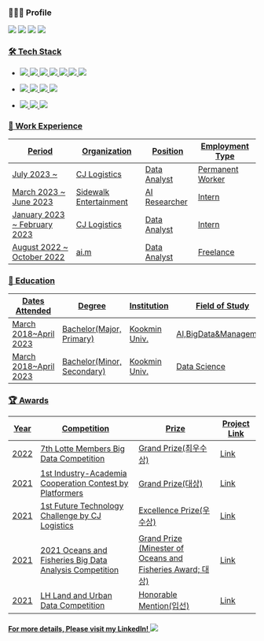 ### 🙍🏻‍♂️ Profile
 <a href="https://www.instagram.com/jin_kwonu/" target="_blank"><img src="https://img.shields.io/badge/Instagram-ff69b4?style=flat&logo=Instagram&logoColor=white"/></a> <img src="https://img.shields.io/badge/kyja4639@naver.com-03C75A?style=flat&logo=Naver&logoColor=white"/> <a href="https://www.linkedin.com/in/rnjsdb72" target="_blank"><img src="https://img.shields.io/badge/LinkedIn-0A66C2?style=flat&logo=LinkedIn&logoColor=white"/></a> <a href="https://velog.io/@rnjsdb72" target="_blank"><img src="https://img.shields.io/badge/Blog-20C997?style=flat&logo=Velog&logoColor=white"/>

### 🛠 Tech Stack
- <img src="https://img.shields.io/badge/Python-111111?style=flat&logo=Python&logoColor=white"/> <img src="https://img.shields.io/badge/Pytorch-EE4C2C?style=flat&logo=Pytorch&logoColor=white"/> <img src="https://img.shields.io/badge/SQL-4479A1?style=flat&logo=MySQL&logoColor=white"/> <img src="https://img.shields.io/badge/Git-F05032?style=flat&logo=Git&logoColor=white"/> <img src="https://img.shields.io/badge/Tableau-E97627?style=flat&logo=Tableau&logoColor=white"/> <img src="https://img.shields.io/badge/Docker-2496ED?style=flat&logo=Docker&logoColor=white"/> <img src="https://img.shields.io/badge/Conda-44A833?style=flat&logo=Anaconda&logoColor=white"/>
- <img src="https://img.shields.io/badge/Github-181717?style=flat&logo=Github&logoColor=white"/> <img src="https://img.shields.io/badge/Teams-6264A7?style=flat&logo=MicrosoftTeams&logoColor=white"/> <img src="https://img.shields.io/badge/Slack-4A154B?style=flat&logo=Slack&logoColor=white"/> <img src="https://img.shields.io/badge/Notion-000000?style=flat&logo=Notion&logoColor=white"/>

- <img src="https://img.shields.io/badge/Window-0078D6?style=flat&logo=Windows&logoColor=white"/> <img src="https://img.shields.io/badge/Mac-000000?style=flat&logo=Macos&logoColor=white"/> <img src="https://img.shields.io/badge/Linux-FCC624?style=flat&logo=Linux&logoColor=white"/>

### 💼 Work Experience
|Period|Organization|Position|Employment Type|
|-|-|-|-|
|July 2023 ~ |CJ Logistics|Data Analyst|Permanent Worker|
|March 2023 ~ June 2023|Sidewalk Entertainment|AI Researcher|Intern|
|January 2023 ~ February 2023|CJ Logistics|Data Analyst|Intern|
|August 2022 ~ October 2022|ai.m|Data Analyst|Freelance|

### 📝 Education
|Dates Attended|Degree|Institution|Field of Study|Remarks|
|-|-|-|-|-|
|March 2018~April 2023|Bachelor(Major, Primary)|Kookmin Univ.|AI,BigData&Management||
|March 2018~April 2023|Bachelor(Minor, Secondary)|Kookmin Univ.|Data Science||

### 🏆 Awards
|Year|Competition|Prize|Project Link|
|-|-|-|-|
|2022|7th Lotte Members Big Data Competition|Grand Prize(최우수상)|<a href="https://github.com/rnjsdb72/2022_LotteMembers_BigData_Competition" target="_blank">Link</a>|
|2021|1st Industry-Academia Cooperation Contest by Platformers|Grand Prize(대상)|<a href="https://github.com/rnjsdb72/competition/tree/master/%EC%82%B0%ED%95%99%EC%97%B0%EA%B3%84%EA%B3%B5%EB%AA%A8%EC%A0%84(%ED%94%8C%EB%9E%AB%ED%8F%AC%EB%A8%B8%EC%8A%A4)" target="_blank">Link</a>|
|2021|1st Future Technology Challenge by CJ Logistics|Excellence Prize(우수상)|<a href="https://github.com/rnjsdb72/competition/tree/master/2021%20CJ%EB%8C%80%ED%95%9C%ED%86%B5%EC%9A%B4%20%EB%AF%B8%EB%9E%98%EA%B8%B0%EC%88%A0%20%EC%B1%8C%EB%A6%B0%EC%A7%80" target="_blank">Link</a>|
|2021|2021 Oceans and Fisheries Big Data Analysis Competition|Grand Prize<br>(Minester of Oceans and Fisheries Award; 대상)|<a href="https://github.com/rnjsdb72/competition/tree/master/2021%20%ED%95%B4%EC%96%91%EC%88%98%EC%82%B0%20%EB%B9%85%EB%8D%B0%EC%9D%B4%ED%84%B0%20%EB%B6%84%EC%84%9D%20%EA%B2%BD%EC%A7%84%EB%8C%80%ED%9A%8C" target="_blank">Link</a>|
|2021|LH Land and Urban Data Competition|Honorable Mention(입선)|<a href="https://github.com/rnjsdb72/competition/tree/master/2021%20LH%20%EA%B5%AD%ED%86%A0%EB%8F%84%EC%8B%9C%20%EB%8D%B0%EC%9D%B4%ED%84%B0%20%EA%B2%BD%EC%A7%84%EB%8C%80%ED%9A%8C" target="_blank">Link</a>|

#### For more details, Please visit my LinkedIn! <a href="https://www.linkedin.com/in/rnjsdb72" target="_blank"><img src="https://img.shields.io/badge/LinkedIn-0A66C2?&logo=LinkedIn&logoColor=white"/></a>
